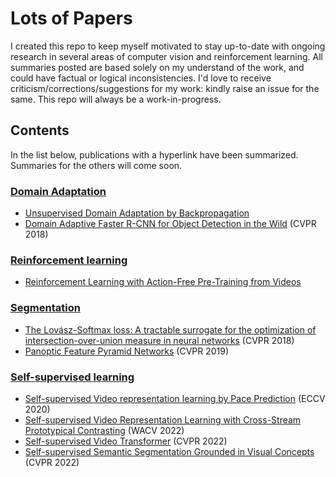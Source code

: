 # Lots of Papers

I created this repo to keep myself motivated to stay up-to-date with ongoing research in several areas of computer vision and reinforcement learning. All summaries posted are based solely on my understand of the work, and could have factual or logical inconsistencies. I'd love to receive criticism/corrections/suggestions for my work: kindly raise an issue for the same. This repo will always be a work-in-progress.

## Contents
In the list below, publications with a hyperlink have been summarized. Summaries for the others will come soon. 

### [Domain Adaptation](domain_adaptation.md)
- [Unsupervised Domain Adaptation by Backpropagation](https://arxiv.org/pdf/1409.7495.pdf)
- [Domain Adaptive Faster R-CNN for Object Detection in the Wild](https://arxiv.org/pdf/1803.03243.pdf) (CVPR 2018)

### [Reinforcement learning](reinforcement_learning.md)
- [Reinforcement Learning with Action-Free Pre-Training from Videos](https://arxiv.org/pdf/2203.13880.pdf)

### [Segmentation](segmentation.md)
 - [The Lovász-Softmax loss: A tractable surrogate for the optimization of intersection-over-union measure in neural networks](https://arxiv.org/pdf/1705.08790.pdf) (CVPR 2018)
 - [Panoptic Feature Pyramid Networks](https://arxiv.org/pdf/1901.02446.pdf) (CVPR 2019)

### [Self-supervised learning](self_supervised_learning.md)
 - [Self-supervised Video representation learning by Pace Prediction](https://arxiv.org/pdf/2008.05861.pdf) (ECCV 2020)
 - [Self-supervised Video Representation Learning with Cross-Stream Prototypical Contrasting](https://arxiv.org/pdf/2106.10137.pdf) (WACV 2022)
 - [Self-supervised Video Transformer](https://arxiv.org/pdf/2112.01514.pdf) (CVPR 2022)
 - [Self-supervised Semantic Segmentation Grounded in Visual Concepts](https://arxiv.org/pdf/2203.13868.pdf) (CVPR 2022)

